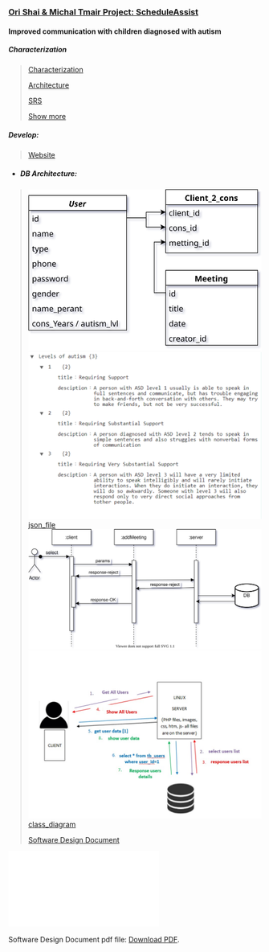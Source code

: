 
### [Ori Shai & Michal Tmair Project: ScheduleAssist](https://github.com/sholker/exercises_shenkar/tree/main/ScheduleAssist)

#### Improved	communication	with	children	diagnosed	with	autism

##### Characterization
>
> [Characterization](http://shenkar.html5-book.co.il/2020-2021/sr/dev_229/)
> 
>[Architecture](http://shenkar.html5-book.co.il/2020-2021/sr/dev_229/architechture.pdf)
>
> [SRS](http://shenkar.html5-book.co.il/2020-2021/sr/dev_229/srs.pdf)
>
> [Show more](https://app.moqups.com/qnFwytP1S5/view/page/a5993fc26)
 

##### Develop:
>[Website](http://se.shenkar.ac.il/students/2020-2021/web1/dev_222)

- ##### DB Architecture:
> ![ERD](SDD/ERD.svg)
> ![Json_Structure](SDD/json_structre.svg)
> [json_file](json_levels_autism.json)
> ![squence_diagram](SDD/sequence_diagram.svg)
> ![software_diagram](SDD/software_diagram.jpeg)
> [class_diagram](SDD/class_diagram.pdf)
> 
> [Software Design Document](SDD\SDD_Michal_Tamir_and_Ori_Shinsholker.pdf)

<object data="SDD/SDD_Michal_Tamir_and_Ori_Shinsholker.pdf" type="application/pdf" width="700px" height="700px">
    <embed src="SDD/SDD_Michal_Tamir_and_Ori_Shinsholker.pdf">
        <p>Software Design Document pdf file: <a href="SDD/SDD_Michal_Tamir_and_Ori_Shinsholker.pdf">Download PDF</a>.</p>
    </embed>
</object>
